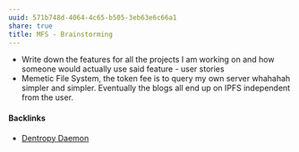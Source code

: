 ```yaml
---
uuid: 571b748d-4064-4c65-b505-3eb63e6c66a1
share: true
title: MFS - Brainstorming
---
```

* Write down the features for all the projects I am working on and how someone would actually use said feature - user stories
* Memetic File System, the token fee is to query my own server whahahah simpler and simpler. Eventually the blogs all end up on IPFS independent from the user.

#### Backlinks

* [Dentropy Daemon](/15c66694-3dc9-4115-afb8-887a6e52ffea)